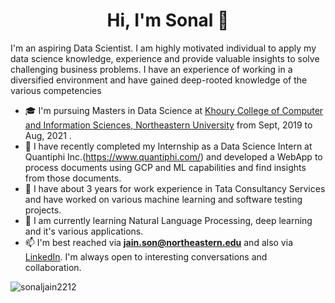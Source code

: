 
<h1 align="center">Hi, I'm Sonal 👋</h1>

<!--
**Gourang97/gourang-patel** is a ✨ _special_ ✨ repository because its `README.md` (this file) appears on your GitHub profile.
-->

I'm an aspiring Data Scientist. I am highly motivated individual to apply my data science knowledge, experience and provide valuable insights to solve challenging business problems. I have an experience of working in a diversified environment and have gained deep-rooted knowledge of the various competencies
- 🎓 I'm pursuing Masters in Data Science at [Khoury College of Computer and Information Sciences, Northeastern University](https://www.northeastern.edu/) from Sept, 2019 to Aug, 2021 .
- 🔭 I have recently completed my Internship as a Data Science Intern at Quantiphi Inc.(https://www.quantiphi.com/) and developed a WebApp to process documents using GCP and ML capabilities and find insights from those documents.
- 🔭 I have about 3 years for work experience in Tata Consultancy Services and have worked on various machine learning and software testing projects.
- 🌱 I am currently learning Natural Language Processing, deep learning and it's various applications.
- 📫 I'm best reached via **jain.son@northeastern.edu** and also via [LinkedIn](https://www.linkedin.com/in/sjain2212/). I'm always open to interesting conversations and collaboration.

<p><img align="center" src="https://github-readme-stats.vercel.app/api?username=sonaljain2212&show_icons=true" alt="sonaljain2212" /></p>
